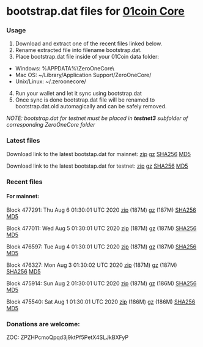 # bootstrap.dat files for [01coin Core](https://01coin.io)

### Usage

1. Download and extract one of the recent files linked below.
2. Rename extracted file into filename bootstrap.dat.
3. Place bootstrap.dat file inside of your 01Coin data folder:
 - Windows: %APPDATA%\ZeroOneCore\
 - Mac OS: ~/Library/Application Support/ZeroOneCore/
 - Unix/Linux: ~/.zeroonecore/
4. Run your wallet and let it sync using bootstrap.dat
5. Once sync is done bootstrap.dat file will be renamed to bootstrap.dat.old automagically and can be safely removed.

_NOTE: bootstrap.dat for testnet must be placed in **testnet3** subfolder of corresponding ZeroOneCore folder_

### Latest files
Download link to the latest bootstap.dat for mainnet: [zip](https://files.01coin.io/mainnet/bootstrap.dat.zip) [gz](https://files.01coin.io/mainnet/bootstrap.dat.tar.gz) [SHA256](https://files.01coin.io/mainnet/sha256.txt) [MD5](https://files.01coin.io/mainnet/md5.txt)

Download link to the latest bootstap.dat for testnet: [zip](https://files.01coin.io/testnet/bootstrap.dat.zip) [gz](https://files.01coin.io/testnet/bootstrap.dat.tar.gz) [SHA256](https://files.01coin.io/testnet/sha256.txt) [MD5](https://files.01coin.io/testnet/md5.txt)

### Recent files

#### For mainnet:

Block 477291: Thu Aug  6 01:30:01 UTC 2020 [zip](https://files.01coin.io/mainnet/2020-08-06/bootstrap.dat.zip) (187M) [gz](https://files.01coin.io/mainnet/2020-08-06/bootstrap.dat.tar.gz) (187M) [SHA256](https://files.01coin.io/mainnet/2020-08-06/sha256.txt) [MD5](https://files.01coin.io/mainnet/2020-08-06/md5.txt)

Block 477011: Wed Aug  5 01:30:01 UTC 2020 [zip](https://files.01coin.io/mainnet/2020-08-05/bootstrap.dat.zip) (187M) [gz](https://files.01coin.io/mainnet/2020-08-05/bootstrap.dat.tar.gz) (187M) [SHA256](https://files.01coin.io/mainnet/2020-08-05/sha256.txt) [MD5](https://files.01coin.io/mainnet/2020-08-05/md5.txt)

Block 476597: Tue Aug  4 01:30:01 UTC 2020 [zip](https://files.01coin.io/mainnet/2020-08-04/bootstrap.dat.zip) (187M) [gz](https://files.01coin.io/mainnet/2020-08-04/bootstrap.dat.tar.gz) (187M) [SHA256](https://files.01coin.io/mainnet/2020-08-04/sha256.txt) [MD5](https://files.01coin.io/mainnet/2020-08-04/md5.txt)

Block 476327: Mon Aug  3 01:30:02 UTC 2020 [zip](https://files.01coin.io/mainnet/2020-08-03/bootstrap.dat.zip) (187M) [gz](https://files.01coin.io/mainnet/2020-08-03/bootstrap.dat.tar.gz) (187M) [SHA256](https://files.01coin.io/mainnet/2020-08-03/sha256.txt) [MD5](https://files.01coin.io/mainnet/2020-08-03/md5.txt)

Block 475914: Sun Aug  2 01:30:01 UTC 2020 [zip](https://files.01coin.io/mainnet/2020-08-02/bootstrap.dat.zip) (187M) [gz](https://files.01coin.io/mainnet/2020-08-02/bootstrap.dat.tar.gz) (186M) [SHA256](https://files.01coin.io/mainnet/2020-08-02/sha256.txt) [MD5](https://files.01coin.io/mainnet/2020-08-02/md5.txt)

Block 475540: Sat Aug  1 01:30:01 UTC 2020 [zip](https://files.01coin.io/mainnet/2020-08-01/bootstrap.dat.zip) (186M) [gz](https://files.01coin.io/mainnet/2020-08-01/bootstrap.dat.tar.gz) (186M) [SHA256](https://files.01coin.io/mainnet/2020-08-01/sha256.txt) [MD5](https://files.01coin.io/mainnet/2020-08-01/md5.txt)


### Donations are welcome:

ZOC: ZPZHPcmoQpqd3j9ktPf5PetX4SLJkBXFyP
